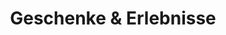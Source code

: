 ---
layout: rubric
title: Geschenke & Erlebnisse
headline: "Die besten Anbieter für verantwortungsvolle Geschenke und sozialgerechte Erlebnisse"
shortDescription: "Die besten Anbieter für verantwortungsvolle Geschenke und sozialgerechte Erlebnisse"
description: ""
---